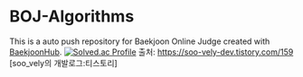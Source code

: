 # BOJ-Algorithms
This is a auto push repository for Baekjoon Online Judge created with [BaekjoonHub](https://github.com/BaekjoonHub/BaekjoonHub).
[![Solved.ac Profile](http://mazassumnida.wtf/api/v2/generate_badge?boj=백준아이디)](https://solved.ac/백준아이디/)
출처: https://soo-vely-dev.tistory.com/159 [soo_vely의 개발로그:티스토리]

